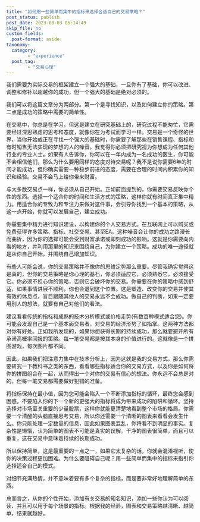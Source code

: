 ```yaml
---
title: "如何用一些简单而集中的指标来选择合适自己的交易策略？"
post_status: publish
post_date: 2023-08-03 05:14:49
skip_file: no
custom_fields: 
  post-format: aside
taxonomy:
  category:
        - "experience"
  post_tag:
        - "交易心理"
---
```


我们需要为实际交易的框架建立一个强大的基础，一旦你有了基础，你可以改进、调整和修补以超越你的成功，但一个强大的基础是绝对必须的。

我们可以将这篇文章分为两部分。第一个是寻找知识，以及如何建立你的策略。第二点是成功的策略中需要的简单性。

在交易中，你总是在学习，但这是建立在研究基础上的，研究过程不能匆忙，它需要经过深思熟虑的思考和态度，就像你在为考试而学习一样。交易是一个奇怪的世界，当你开始或正在寻找一个强大的基础时，你需要了解那些在销售课程、指标和有时销售无法实现的梦想的人的噪音。我觉得你必须把研究视为你想成为任何其他行业的专业人士。如果有人告诉你，你可以在一年内成为一名成功的医生，你可能不会相信他们，那么为什么要用同样的态度对待交易呢？我不是说你需要6年的时间才能成功，但你确实需要一种稳步前进的态度，需要在合理的时间内积累你的知识和经验。交易不会马上给你带来财富。

与大多数交易点一样，你必须从自己开始。正如前面提到的，你需要交易反映你个性的东西。选择一个适合你的时间和生活方式的策略，这样你就有时间真正集中精力。用适合你的专致力和专注力来做对这件事，会引导你找到一个基本的策略，从这一点开始，你就可以发展自己，建立成功。

你需要集中精力进行知识建设，以构建你的个人交易方式。在互联网上可以购买或免费获得许多策略、指标、社交交易、甚至EA。这种噪音会让你的成功之路漫长而曲折，因为你的选择可能会受到财富承诺或即刻成功的影响。这就是你需要向内看的地方，并利用那里的知识来围绕自己，为你建立一个策略。成功的唯一途径就是从你自己开始，并围绕自己增加知识。

有些人可能会说，你的交易策略并不像你的思维定势那么重要。尽管我确实觉得这是真的，但你的交易策略是你心理的基石，你必须适应它，必须熟悉它，必须接受它。你必须不担心你的策略，否则它会破坏你的交易。你需要在你的策略中感到舒适，如果事情进展不顺利，你也会退到这个位置。这是塑造、改变你的交易并使其有效的休息点，盲目跟随其他人的交易永远不会成功。做自己的判断，如果一定要用别人的想法，就要有自己对他们的看法。

建议看看传统的指标和成熟的技术分析模式或价格走势(有数百种模式适合您)。你可能会发现自己是一个基本面交易者，对交易的经济形势了如指掌。这两种方法都对你有好处。正如我所发现的，如果你想获得长期的持续成功，那么就要避开所有承诺高概率回报的策略。每一笔交易都是按其本身的价值进行的。这就像是一个拼图游戏，每次图片都不同。

因此，如果我们把注意力集中在技术分析上，因为这就是我的交易方式，那么你需要研究一下教科书之类的东西，看看哪些指标适合你的交易方式，以及你是如何将你的拼图组合在一起，从而得出一个对你的交易有信心的想法。你永远不会总是对的，但每一笔交易都需要做好犯错的准备。

将指标保持在最小值，因为您可能会陷入一个不断添加指标的循环，最终您会感到困惑。不要陷入你的下一个新的更强大的指标将成为带来成功的陷阱和循环。坚持选择对市场至关重要的少量股票，这样你就能更清楚地看到整个市场的格局。你需要一个清醒的头脑直接思考交易，所以你还需要一个清晰的图表来看看会发生什么。你只能处理一定数量的信息，因此如果图表混乱，你将看不到明显的事实。复杂性是懒惰，认为简单的图表不可能是真实的误解。干净的图表很简单，而且可以重复，这在交易中意味着持续的长期成功。

所以保持简单，这是最重要的一点之一，如果它太复杂的话，你就会混淆视听，使你的决策过程更加困难。为什么要阻碍自己呢？用一些简单而集中的指标来指引你选择适合自己的模式。

对细节充满热情，并不意味着要有多个复杂的指标，而是要非常好地理解简单的东西。

总而言之，从你的个性开始，添加有关交易的知名知识，添加一些你认为可以阅读、并且可以用于每个场景的指标。根据我的经验，图表和交易策略越清晰、越简单，结果就越好。

